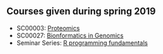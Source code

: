 ## Courses given during spring 2019

 
  * SC00003: [Proteomics](https://github.com/bcfgothenburg/VT19/wiki/Proteomics)
  * SC00027: [Bionformatics in Genomics](https://github.com/bcfgothenburg/VT19/wiki/Bioinformatics-in-Genomics)
  * Seminar Series: [R programming fundamentals](https://github.com/bcfgothenburg/VT19/wiki/R-programming-fundamentals)
 

